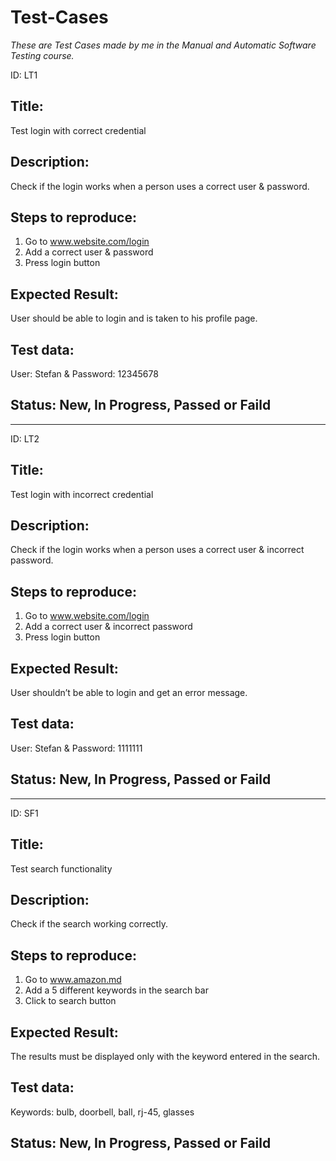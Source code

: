 # Test-Cases
*These are Test Cases made by me in the Manual and Automatic Software Testing course.*

ID: LT1

## Title: 
Test login with correct credential

## Description: 
Check if the login works when a person uses a correct user & password.

## Steps to reproduce: 
1. Go to www.website.com/login
2. Add a correct user & password
3. Press login button

## Expected Result: 
User should be able to login and is taken to his profile page.

## Test data: 
User: Stefan & Password: 12345678

## Status: New, In Progress, Passed or Faild

--------

ID: LT2
## Title:
Test login with incorrect credential
     
## Description: 
Check if the login works when a person uses a correct user & incorrect password.
     
## Steps to reproduce: 
1. Go to www.website.com/login
2. Add a correct user & incorrect password
3. Press login button
     
## Expected Result: 
User shouldn’t be able to login and get an error message.
     
## Test data: 
User: Stefan & Password: 1111111
     
## Status: New, In Progress, Passed or Faild
-----------

ID: SF1

## Title:
Test search functionality
     
## Description: 
Check if the search working correctly.
     
## Steps to reproduce: 
1. Go to www.amazon.md
2. Add a 5 different keywords in the search bar
3. Click to search button
      
## Expected Result: 
The results must be displayed only with the keyword entered in the       search.

## Test data: 
Keywords: bulb, doorbell, ball, rj-45, glasses
    
## Status: New, In Progress, Passed or Faild

